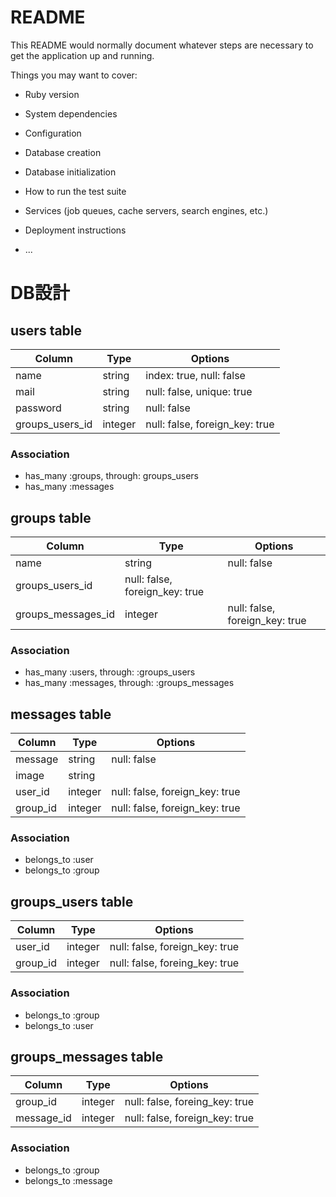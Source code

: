 # README

This README would normally document whatever steps are necessary to get the
application up and running.

Things you may want to cover:

* Ruby version

* System dependencies

* Configuration

* Database creation

* Database initialization

* How to run the test suite

* Services (job queues, cache servers, search engines, etc.)

* Deployment instructions

* ...

# DB設計
## users table
|Column|Type|Options|
|------|----|-------|
|name|string|index: true, null: false|
|mail|string|null: false, unique: true|
|password|string|null: false|
|groups_users_id|integer|null: false, foreign_key: true|

### Association
- has_many :groups, through: groups_users
- has_many :messages

## groups table
|Column|Type|Options|
|------|----|-------|
|name|string|null: false|
|groups_users_id|null: false, foreign_key: true|
|groups_messages_id|integer|null: false, foreign_key: true|

### Association
- has_many :users, through: :groups_users
- has_many :messages, through: :groups_messages

## messages table
|Column|Type|Options|
|------|----|-------|
|message|string|null: false|
|image|string||
|user_id|integer|null: false, foreign_key: true|
|group_id|integer|null: false, foreign_key: true|

### Association
- belongs_to :user
- belongs_to :group

## groups_users table
|Column|Type|Options|
|------|----|-------|
|user_id|integer|null: false, foreign_key: true|
|group_id|integer|null: false, foreing_key: true|

### Association
- belongs_to :group
- belongs_to :user

## groups_messages table
|Column|Type|Options|
|------|----|-------|
|group_id|integer|null: false, foreing_key: true|
|message_id|integer|null: false, foreign_key: true|

### Association
- belongs_to :group
- belongs_to :message